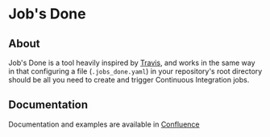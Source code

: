 Job's Done
===========

About
-----

Job's Done is a tool heavily inspired by [Travis](https://travis-ci.org/), and works in the same way in that configuring a file (`.jobs_done.yaml`) in your repository's root directory should be all you need to create and trigger Continuous Integration jobs.

Documentation
-----------

Documentation and examples are available in [Confluence](https://eden.esss.com.br/confluence/display/EDEN/Creating+CI+jobs+with+Job%27s+Done)
